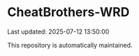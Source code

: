 # CheatBrothers-WRD

Last updated: 2025-07-12 13:50:00

This repository is automatically maintained.
